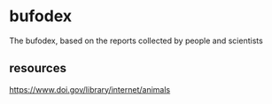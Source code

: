 # bufodex
The bufodex, based on the reports collected by people and scientists

## resources
https://www.doi.gov/library/internet/animals
